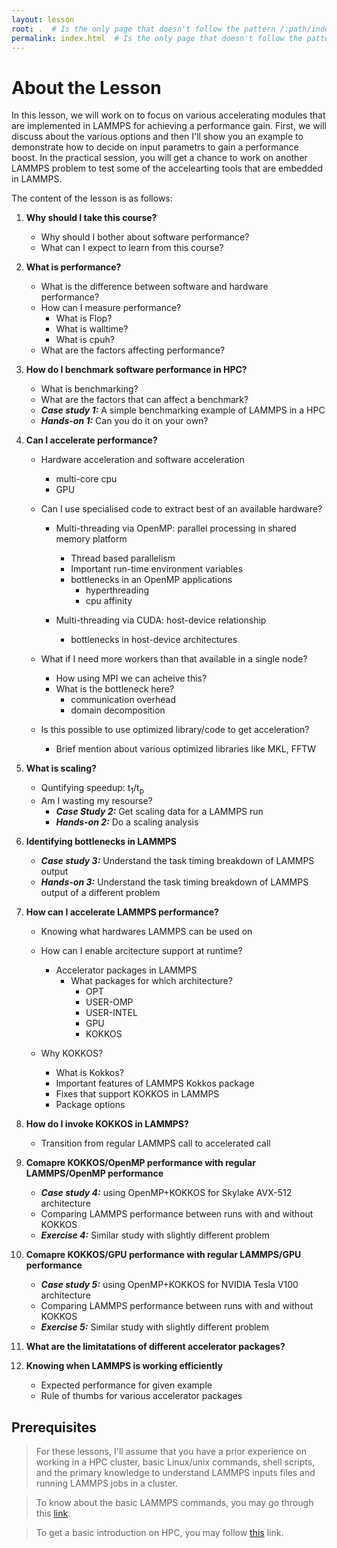 ```yaml
---
layout: lesson
root: .  # Is the only page that doesn't follow the pattern /:path/index.html
permalink: index.html  # Is the only page that doesn't follow the pattern /:path/index.html
---
```

# About the Lesson
In this lesson, we will work on to focus on various accelerating modules that are implemented in LAMMPS for achieving a performance gain. First, we will discuss about the various options and then I'll show you an example to demonstrate how to decide on input parametrs to gain a performance boost. In the practical session, you will get a chance to work on another LAMMPS problem to test some of the accelearting tools that are embedded in LAMMPS. 

The content of the lesson is as follows:

1. __Why should I take this course?__
    * Why should I bother about software performance?
    * What can I expect to learn from this course?

2. __What is performance?__
    * What is the difference between software and hardware performance?
    * How can I measure performance?
        * What is Flop?
        * What is walltime?
        * What is cpuh?
    * What are the factors affecting performance?

3. __How do I benchmark software performance in HPC?__
    * What is benchmarking?
    * What are the factors that can affect a benchmark?
    * _**Case study 1:**_ A simple benchmarking example of LAMMPS in a HPC
    * _**Hands-on 1:**_ Can you do it on your own?

4. __Can I accelerate performance?__
    * Hardware acceleration and software acceleration
        * multi-core cpu
        * GPU

    * Can I use specialised code to extract best of an available hardware?
        * Multi-threading via OpenMP: parallel processing in shared memory platform
            * Thread based parallelism
            * Important run-time environment variables
            * bottlenecks in an OpenMP applications
                * hyperthreading
                * cpu affinity

        * Multi-threading via CUDA: host-device relationship
            * bottlenecks in host-device architectures

    * What if I need more workers than that available in a single node?
        * How using MPI we can acheive this?
        * What is the bottleneck here?
            - communication overhead
            - domain decomposition

    * Is this possible to use optimized library/code to get acceleration?
        *  Brief mention about various optimized libraries like MKL, FFTW

5. __What is scaling?__
    * Quntifying speedup: t<sub>1</sub>/t<sub>p</sub>
    * Am I wasting my resourse?
        * _**Case Study 2:**_ Get scaling data for a LAMMPS run
        * _**Hands-on 2:**_ Do a scaling analysis 

6. __Identifying bottlenecks in LAMMPS__
    * _**Case study 3:**_ Understand the task timing breakdown of LAMMPS output
    * _**Hands-on 3:**_ Understand the task timing breakdown of LAMMPS output of a different problem

7. __How can I accelerate LAMMPS performance?__

    * Knowing what hardwares LAMMPS can be used on

    * How can I enable arcitecture support at runtime?

        * Accelerator packages in LAMMPS
            * What packages for which architecture?
                * OPT
                * USER-OMP
                * USER-INTEL
                * GPU
                * KOKKOS

    * Why KOKKOS?
        * What is Kokkos?
        * Important features of LAMMPS Kokkos package
        * Fixes that support KOKKOS in LAMMPS
        * Package options

8. __How do I invoke KOKKOS in LAMMPS?__
    * Transition from regular LAMMPS call to accelerated call

9. __Comapre KOKKOS/OpenMP performance with regular LAMMPS/OpenMP performance__

    * _**Case study 4:**_ using OpenMP+KOKKOS for Skylake AVX-512 architecture
    * Comparing LAMMPS performance between runs with and without KOKKOS 
    * _**Exercise 4:**_ Similar study with slightly different problem

10. __Comapre KOKKOS/GPU performance with regular LAMMPS/GPU performance__
    * _**Case study 5:**_ using OpenMP+KOKKOS for NVIDIA Tesla V100 architecture
    * Comparing LAMMPS performance between runs with and without KOKKOS 
    * _**Exercise 5:**_ Similar study with slightly different problem

11. __What are the limitatations of different accelerator packages?__

12. __Knowing when LAMMPS is working efficiently__
    * Expected performance for given example
    * Rule of thumbs for various accelerator packages
    

## Prerequisites

> For these lessons, I'll assume that you have a prior experience on working in a HPC cluster, basic Linux/unix commands, shell scripts, and the primary knowledge to understand LAMMPS inputs files and running LAMMPS jobs in a cluster.

> To know about the basic LAMMPS commands, you may go through this [link](https://lammps.sandia.gov/doc/Commands_all.html).

>To get a basic introduction on HPC, you may follow [this](https://github.com/hpc-carpentry/hpc-intro) link.



